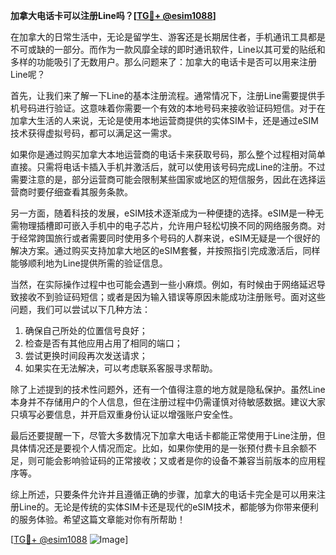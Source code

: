 **加拿大电话卡可以注册Line吗？[[TG💪+ @esim1088](https://t.me/s/esim1088)]**

在加拿大的日常生活中，无论是留学生、游客还是长期居住者，手机通讯工具都是不可或缺的一部分。而作为一款风靡全球的即时通讯软件，Line以其可爱的贴纸和多样的功能吸引了无数用户。那么问题来了：加拿大的电话卡是否可以用来注册Line呢？

首先，让我们来了解一下Line的基本注册流程。通常情况下，注册Line需要提供手机号码进行验证。这意味着你需要一个有效的本地号码来接收验证码短信。对于在加拿大生活的人来说，无论是使用本地运营商提供的实体SIM卡，还是通过eSIM技术获得虚拟号码，都可以满足这一需求。

如果你是通过购买加拿大本地运营商的电话卡来获取号码，那么整个过程相对简单直接。只需将电话卡插入手机并激活后，就可以使用该号码完成Line的注册。不过需要注意的是，部分运营商可能会限制某些国家或地区的短信服务，因此在选择运营商时要仔细查看其服务条款。

另一方面，随着科技的发展，eSIM技术逐渐成为一种便捷的选择。eSIM是一种无需物理插槽即可嵌入手机中的电子芯片，允许用户轻松切换不同的网络服务商。对于经常跨国旅行或者需要同时使用多个号码的人群来说，eSIM无疑是一个很好的解决方案。通过购买支持加拿大地区的eSIM套餐，并按照指引完成激活后，同样能够顺利地为Line提供所需的验证信息。

当然，在实际操作过程中也可能会遇到一些小麻烦。例如，有时候由于网络延迟导致接收不到验证码短信；或者是因为输入错误等原因未能成功注册账号。面对这些问题，我们可以尝试以下几种方法：

1. 确保自己所处的位置信号良好；
2. 检查是否有其他应用占用了相同的端口；
3. 尝试更换时间段再次发送请求；
4. 如果实在无法解决，可以考虑联系客服寻求帮助。

除了上述提到的技术性问题外，还有一个值得注意的地方就是隐私保护。虽然Line本身并不存储用户的个人信息，但在注册过程中仍需谨慎对待敏感数据。建议大家只填写必要信息，并开启双重身份认证以增强账户安全性。

最后还要提醒一下，尽管大多数情况下加拿大电话卡都能正常使用于Line注册，但具体情况还是要视个人情况而定。比如，如果你使用的是一张预付费卡且余额不足，则可能会影响验证码的正常接收；又或者是你的设备不兼容当前版本的应用程序等。

综上所述，只要条件允许并且遵循正确的步骤，加拿大的电话卡完全是可以用来注册Line的。无论是传统的实体SIM卡还是现代的eSIM技术，都能够为你带来便利的服务体验。希望这篇文章能对你有所帮助！

[[TG💪+ @esim1088](https://t.me/s/esim1088) ![Image](https://i.postimg.cc/4NQfJmqS/Snipaste-2025-05-13-00-14-12.png)]